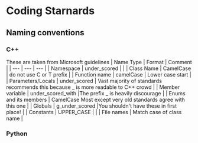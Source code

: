 # Coding Starnards
## Naming conventions
### C++
These are taken from Microsoft guidelines
| Name Type | Format | Comment |
| --- | --- | --- |
| Namespace | under_scored |  |
| Class Name | CamelCase | do not use C or T prefix |
| Function name	| camelCase	| Lower case start |
| Parameters/Locals |	under_scored | 	Vast majority of standards recommends this because _ is more readable to C++ crowd |
| Member variable | under_scored_with |The prefix _ is heavily discourage |
| Enums and its members |	CamelCase	Most except very old standards agree with this one |
| Globals | g_under_scored |You shouldn't have these in first place! |
| Constants | UPPER_CASE | |
| File names | Match case of class name |

### Python

